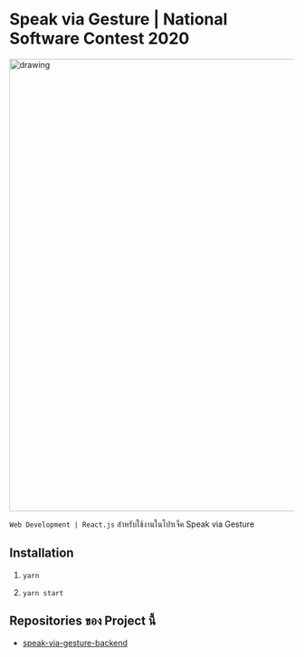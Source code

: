 # **Speak via Gesture | National Software Contest 2020**

<img src="https://github.com/Phukphoom/SpeakViaGesture-Frontend/images-preview/preview.JPG" alt="drawing" width="800">

`Web Development | React.js` สำหรับใช้งานในโปรเจ็ค Speak via Gesture

## Installation

1. `yarn`

2. `yarn start`

## Repositories ของ Project นี้

-   [speak-via-gesture-backend](https://github.com/MrNithi/speak-via-gesture-backend)
